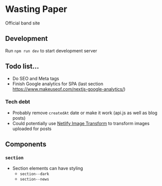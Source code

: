 # Wasting Paper

Official band site

## Development

Run `npm run dev` to start development server

## Todo list...
- Do SEO and Meta tags
- Finish Google analytics for SPA (last section https://www.makeuseof.com/nextjs-google-analytics/)

### Tech debt
- Probably remove `createdAt` date or make it work (api.js as well as blog posts)
- Could potentially use [Netlify Image Transform](https://docs.netlify.com/large-media/transform-images/) to transform images uploaded for posts

## Components
### `section`
- Section elements can have styling
  - `section--dark`
  - `section--news`
